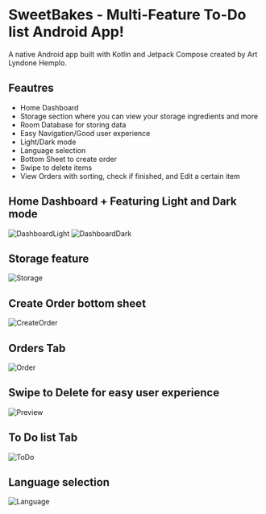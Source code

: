 # SweetBakes - Multi-Feature To-Do list Android App!

A native Android app built with Kotlin and Jetpack Compose created by Art Lyndone Hemplo.

## Feautres
- Home Dashboard
- Storage section where you can view your storage ingredients and more
- Room Database for storing data
- Easy Navigation/Good user experience
- Light/Dark mode
- Language selection
- Bottom Sheet to create order
- Swipe to delete items
- View Orders with sorting, check if finished, and Edit a certain item

## Home Dashboard + Featuring Light and Dark mode
![DashboardLight](app/screenshots/Home_dashboard.png)
![DashboardDark](app/screenshots/Light_Darkmode_feature.png)

## Storage feature
![Storage](app/screenshots/Storage.png)

## Create Order bottom sheet
![CreateOrder](app/screenshots/createOrder.png)

## Orders Tab
![Order](app/screenshots/Orders.png)

## Swipe to Delete for easy user experience
![Preview](app/screenshots/deletion.gif)

## To Do list Tab
![ToDo](app/screenshots/Todo.png)

## Language selection
![Language](app/screenshots/Language.png)
